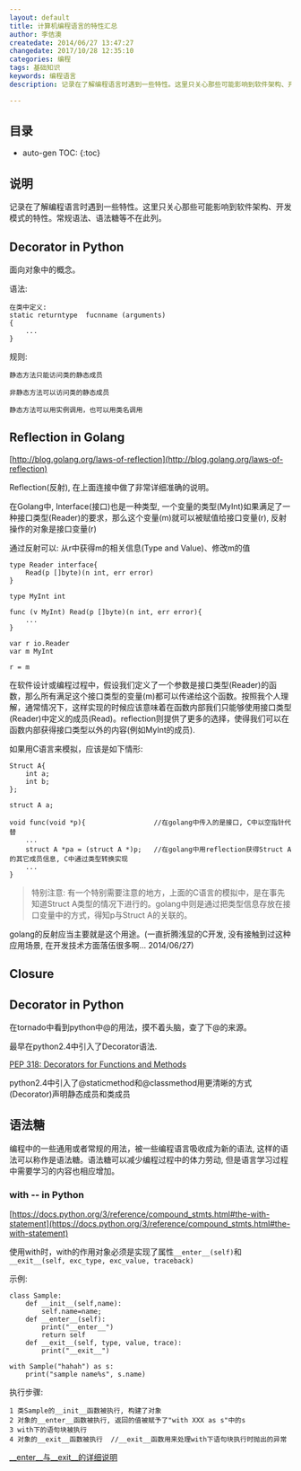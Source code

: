 ```yaml
---
layout: default
title: 计算机编程语言的特性汇总
author: 李佶澳
createdate: 2014/06/27 13:47:27
changedate: 2017/10/28 12:35:10
categories: 编程
tags: 基础知识
keywords: 编程语言
description: 记录在了解编程语言时遇到一些特性。这里只关心那些可能影响到软件架构、开发模式的特性

---
```


## 目录
* auto-gen TOC:
{:toc}

## 说明

记录在了解编程语言时遇到一些特性。这里只关心那些可能影响到软件架构、开发模式的特性。常规语法、语法糖等不在此列。

## Decorator in  Python

面向对象中的概念。

语法:

	在类中定义:
	static returntype  fucnname (arguments)
	{
		...
	}

规则:

	静态方法只能访问类的静态成员

	非静态方法可以访问类的静态成员

	静态方法可以用实例调用，也可以用类名调用

## Reflection in Golang

[http://blog.golang.org/laws-of-reflection](http://blog.golang.org/laws-of-reflection)

Reflection(反射), 在上面连接中做了非常详细准确的说明。

在Golang中, Interface(接口)也是一种类型, 一个变量的类型(MyInt)如果满足了一种接口类型(Reader)的要求，那么这个变量(m)就可以被赋值给接口变量(r), 反射操作的对象是接口变量(r)

通过反射可以: 从r中获得m的相关信息(Type and Value)、修改m的值

	type Reader interface{
		Read(p []byte)(n int, err error)
	}

	type MyInt int

	func (v MyInt) Read(p []byte)(n int, err error){
		...
	}

	var r io.Reader
	var m MyInt

	r = m

在软件设计或编程过程中，假设我们定义了一个参数是接口类型(Reader)的函数，那么所有满足这个接口类型的变量(m)都可以传递给这个函数。按照我个人理解，通常情况下，这样实现的时候应该意味着在函数内部我们只能够使用接口类型(Reader)中定义的成员(Read)。reflection则提供了更多的选择，使得我们可以在函数内部获得接口类型以外的内容(例如MyInt的成员).

如果用C语言来模拟，应该是如下情形:

	Struct A{
		int a;
		int b;
	};

	struct A a;

	void func(void *p){                 //在golang中传入的是接口, C中以空指针代替
		...
		struct A *pa = (struct A *)p;   //在golang中用reflection获得Struct A的其它成员信息, C中通过类型转换实现
		...
	}

>特别注意: 有一个特别需要注意的地方，上面的C语言的模拟中，是在事先知道Struct A类型的情况下进行的。golang中则是通过把类型信息存放在接口变量中的方式，得知p与Struct A的关联的。

golang的反射应当主要就是这个用途。(一直折腾浅显的C开发, 没有接触到过这种应用场景, 在开发技术方面落伍很多啊... 2014/06/27)

## Closure

## Decorator in Python

在tornado中看到python中@的用法，摸不着头脑，查了下@的来源。

最早在python2.4中引入了Decorator语法.

[PEP 318: Decorators for Functions and Methods](https://docs.python.org/3/whatsnew/2.4.html?highlight=decorated%20function)

python2.4中引入了@staticmethod和@classmethod用更清晰的方式(Decorator)声明静态成员和类成员

## 语法糖

编程中的一些通用或者常规的用法，被一些编程语言吸收成为新的语法, 这样的语法可以称作是语法糖。语法糖可以减少编程过程中的体力劳动, 但是语言学习过程中需要学习的内容也相应增加。

### with -- in Python

[https://docs.python.org/3/reference/compound_stmts.html#the-with-statement](https://docs.python.org/3/reference/compound_stmts.html#the-with-statement)

使用with时，with的作用对象必须是实现了属性`__enter__(self)`和`__exit__(self, exc_type, exc_value, traceback)`

示例:

	class Sample:
		def __init__(self,name):
			self.name=name;
		def __enter__(self):
			print("__enter__")
			return self
		def __exit__(self, type, value, trace):
			print("__exit__")

	with Sample("hahah") as s:
		print("sample name%s", s.name)

执行步骤:

	1 类Sample的__init__函数被执行, 构建了对象
	2 对象的__enter__函数被执行, 返回的值被赋予了"with XXX as s"中的s
	3 with下的语句块被执行
	4 对象的__exit__函数被执行  //__exit__函数用来处理with下语句块执行时抛出的异常

[__enter__与__exit__的详细说明](https://docs.python.org/3/library/stdtypes.html#typecontextmanager)
